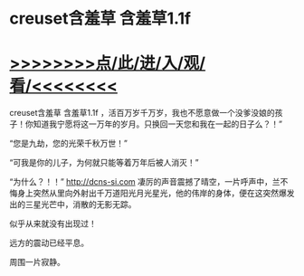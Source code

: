 # creuset含羞草 含羞草1.1f

# <a href="https://github.com/verttd/lkjh/issues/1">>>>>>>>>点/此/进/入/观/看/<<<<<<<<</a>

creuset含羞草 含羞草1.1f
，活百万岁千万岁，我也不愿意做一个没爹没娘的孩子！你知道我宁愿将这一万年的岁月。只换回一天您和我在一起的日子么？！”

“您是九劫，您的光荣千秋万世！”

“可我是你的儿子，为何就只能等着万年后被人消灭！”

“为什么？！！”
http://dcns-si.com
凄厉的声音震撼了晴空，一片呼声中，兰不悔身上突然从里向外射出千万道阳光月光星光，他的伟岸的身体，便在这突然爆发出的三星光芒中，消散的无影无踪。

似乎从来就没有出现过！

远方的震动已经平息。

周围一片寂静。
